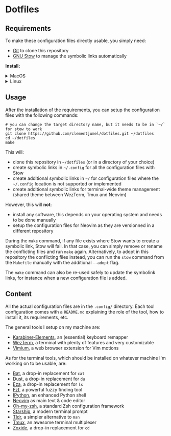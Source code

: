 # Dotfiles

## Requirements

To make these configuration files directly usable, you simply need:

- [Git](https://git-scm.com/) to clone this repository
- [GNU Stow](https://www.gnu.org/software/stow/) to manage the symbolic links automatically

**Install:**

<details>
<summary>MacOS</summary>

```shell
brew install git
brew install stow
```

</details>
<details>
<summary>Linux</summary>

```shell
apt install git
apt install stow
```

</details>

## Usage

After the installation of the requirements, you can setup the configuration files with the following
commands:

```shell
# you can change the target directory name, but it needs to be in `~/` for stow to work
git clone https://github.com/clementjumel/dotfiles.git ~/dotfiles
cd ~/dotfiles
make
```

This will:

- clone this repository in `~/dotfiles` (or in a directory of your choice)
- create symbolic links in `~/.config` for all the configuration files with Stow
- create additional symbolic links in `~/` for configuration files where the `~/.config` location is
  not supported or implemented
- create additional symbolic links for terminal-wide theme management (shared theme between WezTerm,
  Tmux and Neovim)

However, this will **not**:

- install any software, this depends on your operating system and needs to be done manually
- setup the configuration files for Neovim as they are versionned in a different repository

During the `make` command, if any file exists where Stow wants to create a symbolic link, Stow will
fail. In that case, you can simply remove or rename the conflicting files and run `make` again.
Alternatively, to adopt in this repository the conflicting files instead, you can run the `stow`
command from the `Makefile` manually with the additional `--adopt` flag.

The `make` command can also be re-used safely to update the symbolink links, for instance when a new
configuration file is added.

## Content

All the actual configuration files are in the `.config/` directory. Each tool configuration comes
with a `README.md` explaining the role of the tool, how to install it, its requirements, etc.

The general tools I setup on my machine are:

- [Karabiner-Elements](/.config/karabiner/), an (essential) keyboard remapper
- [WezTerm](/.config/wezterm/), a terminal with plenty of features and very customizable
- [Vimium](/.config/vimium/), a web browser extension for Vim motions

As for the terminal tools, which should be installed on whatever machine I'm working on to be
usable, are:

- [Bat](/.config/bat/), a drop-in replacement for `cat`
- [Dust](/.config/dust/), a drop-in replacement for `du`
- [Eza](/.config/eza/), a drop-in replacement for `ls`
- [Fzf](/.config/fzf/), a powerful fuzzy finding tool
- [IPython](/.config/ipython/), an enhanced Python shell
- [Neovim](/.config/nvim/) as main text & code editor
- [Oh-my-zsh](/.config/oh-my-zsh/), a standard Zsh configuration framework
- [Starship](/.config/starship/), a modern terminal prompt
- [Tldr](/.config/tldr/), a simpler alternative to `man`
- [Tmux](/.config/tmux/), an awesome terminal multiplexer
- [Zoxide](/.config/zoxide/), a drop-in replacement for `cd`
